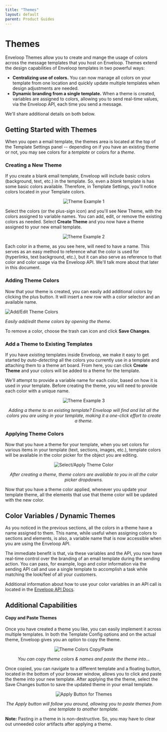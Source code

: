 ```yaml
---
title: "Themes"
layout: default
parent: Product Guides
---
```


# Themes

Enveloop Themes allow you to create and mange the usage of colors across the message templates that you host on Enveloop. Themes extend the design capabilities of Enveloop templates in two powerful ways:

* **Centralizing use of colors.** You can now manage all colors on your template from one location and quickly update multiple templates when design adjustments are needed.
* **Dynamic branding from a single template.** When a theme is created, variables are assigned to colors, allowing you to send real-time values, via the Enveloop API, each time you send a message.&#x20;

We'll share additional details on both below.

## Getting Started with Themes

When you open a email template, the themes area is located at the top of the Template Settings panel -- depending on if you have an existing theme or not, you may see colors for a _template_ or colors for a _theme_.

### Creating a New Theme

If you create a blank email template, Enveloop will include basic colors (background, text, etc.) in the template. So, even a _blank_ template is has some basic colors available. Therefore, in Template Settings, you'll notice colors located in your Template colors.&#x20;

<div align="center">

![Theme Example 1](/docs-images/image%20(6).png)

</div>

Select the colors (or the plus-sign icon) and you'll see New Theme, with the colors assigned to variable names. You can add, edit, or remove the existing colors as needed. Select **Create Theme** and you now have a theme assigned to your new email template.

<div align="center">

![Theme Example 2](/docs-images/image%20(7).png)

</div>

Each color in a theme, as you see here, will need to have a name. This serves as an easy method to reference what the color is used for (hyperlinks, text background, etc.), but it can also serve as reference to that color and color usage via the Enveloop API. We'll talk more about that later in this document.

### Adding Theme Colors

Now that your theme is created, you can easily add additional colors by clicking the plus button. It will insert a new row with a color selector and an available name.

![Add/Edit Theme Colors](/docs-images/add-a-theme-color.gif)

*Easily add/edit theme colors by opening the theme.*

To remove a color, choose the trash can icon and click **Save Changes**.

### **Add a Theme to Existing Templates**

If you have _existing_ templates inside Enveloop, we make it easy to get started by _auto-detecting_ all the colors you currently use in a template and attaching them to a theme art board. From here, you can click **Create Theme** and your colors will be added to a theme for the template.

We'll attempt to provide a variable name for each color, based on how it is used in your template. Before creating the theme, you will need to provide each color with a unique name.&#x20;

<div align="center">

![Theme Example 3](/docs-images/image%20(5).png)

*Adding a theme to an existing template? Enveloop will find and list all the colors you are using in your template, making it a one-click effort to create a theme.*

</div>

### Applying Theme Colors

Now that you have a theme for your template, when you set colors for various items in your template (text, sections, images, etc.), template colors will be available in the color picker for the object you are editing.

<div align="center">

![Select/Apply Theme Color](/docs-images/select-apply-theme-color.gif)

*After creating a theme, theme colors are available to you in all the color picker dropdowns.*

</div>

Now that you have a theme color applied, whenever you update your template theme, all the elements that use that theme color will be updated with the new color.

## Color Variables / Dynamic Themes

As you noticed in the previous sections, all the colors in a theme have a name assigned to them. This name, while useful when assigning colors to sections and elements, is also, a variable name that is now accessible when you are using the Enveloop API.

The immediate benefit is that, via these variables and the API, you now have real-time control over the branding of an email template during the sending action. You can pass, for example, logo and color information via the sending API call and use a single template to accomplish a task while matching the look/feel of all your customers.



Additional information about how to use your color variables in an API call is located in the [Enveloop API Docs](../enveloop-api/core-api-endpoints/post-messages.md).

## Additional Capabilities

#### Copy and Paste Themes

Once you have created a theme you like, you can easily implement it across multiple templates. In both the Template Config options and on the actual theme, Enveloop gives you an option to copy the theme.

<div align="center">

![Theme Colors Copy/Paste](/docs-images/Screenshot%202024-10-25%20at%203.29.59%20PM.png)

*You can copy theme colors & names and paste the theme into...*

</div>

Once copied, you can navigate to a different template and a floating button, located in the bottom of your browser window, allows you to click and paste the theme into your new template. After applying the the theme, select the Save Changes button to save the updated theme in your email template.

<div align="center">

![Apply Button for Themes](/docs-images/Screenshot%202024-10-25%20at%203.28.07%20PM.png)

*The Apply button will follow you around, allowing you to paste themes from one template to another template.*

</div>

**Note:** Pasting in a theme in is non-destructive. So, you may have to clear out unneeded color artifacts after applying a theme.

&#x20;
